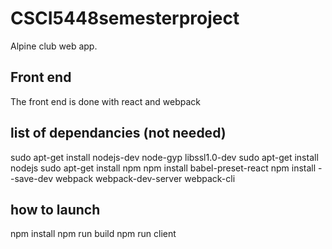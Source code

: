 # CSCI5448semesterproject
Alpine club web app. 

## Front end
The front end is done with react and webpack



## list of dependancies (not needed)
sudo apt-get install nodejs-dev node-gyp libssl1.0-dev
sudo apt-get install nodejs
sudo apt-get install npm
npm install babel-preset-react
npm install --save-dev webpack webpack-dev-server webpack-cli


## how to launch
npm install
npm run build
npm run client